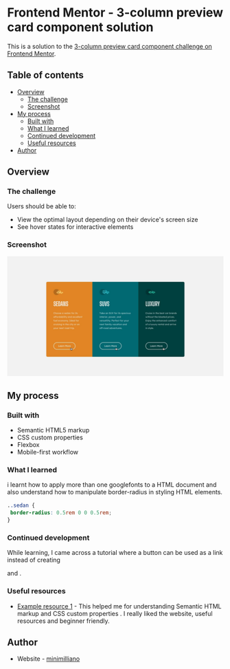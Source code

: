 # Frontend Mentor - 3-column preview card component solution

This is a solution to the [3-column preview card component challenge on Frontend Mentor](https://www.frontendmentor.io/challenges/3column-preview-card-component-pH92eAR2-).

## Table of contents

- [Overview](#overview)
  - [The challenge](#the-challenge)
  - [Screenshot](#screenshot)
- [My process](#my-process)
  - [Built with](#built-with)
  - [What I learned](#what-i-learned)
  - [Continued development](#continued-development)
  - [Useful resources](#useful-resources)
- [Author](#author)

## Overview

### The challenge
Users should be able to:
- View the optimal layout depending on their device's screen size
- See hover states for interactive elements

### Screenshot

![](./design/active-states.jpg)


## My process

### Built with

- Semantic HTML5 markup
- CSS custom properties
- Flexbox
- Mobile-first workflow

### What I learned
i learnt how to apply more than one googlefonts to a HTML document and also understand how to manipulate border-radius in styling HTML elements.

```css
..sedan {
 border-radius: 0.5rem 0 0 0.5rem;
}
```

### Continued development
While learning, I came across a tutorial where a button can be used as a link instead of creating <div> and <a>.

### Useful resources

- [Example resource 1](https://www.w3schools.com) - This helped me for understanding Semantic HTML markup and CSS custom properties . I really liked the website, useful resources and beginner friendly.

## Author

- Website - [minimilliano](https://github.com/minimilliano)

